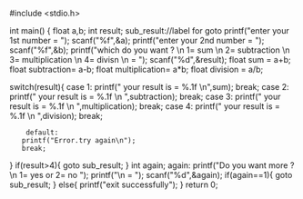 
#include <stdio.h>

int main() {
   float a,b;
   int result;
    sub_result://label for goto
   printf("enter your 1st number =   ");
   scanf("%f",&a);
   printf("enter your 2nd number =  ");
   scanf("%f",&b);
   printf("which do you want ? \n 1= sum \n 2= subtraction \n 3= multiplication \n 4= divisn \n  = ");
   scanf("%d",&result);
   float sum = a+b;
   float subtraction= a-b;
   float multiplication= a*b;
   float division = a/b;
  
   switch(result){
       case 1: printf(" your  result is = %.1f \n",sum);
       break;
        case 2: printf(" your  result is = %.1f \n ",subtraction);
       break;
        case 3: printf(" your  result is = %.1f \n ",multiplication);
       break;
        case 4: printf(" your  result is = %.1f \n ",division);
       break;
       
        default:
       printf("Error.try again\n");
       break;
       
   }
   if(result>4){
       goto sub_result;
   }
   int again;
    again:
   printf("Do you want more ? \n 1= yes or 2= no ");
   printf("\n  = ");
   scanf("%d",&again);
   if(again==1){
       goto sub_result;
   }
   else{
       printf("exit successfully");
   }
    return 0;
